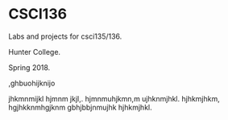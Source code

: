 # CSCI136
Labs and projects for csci135/136. 

Hunter College.

Spring 2018. 





,ghbuohijknijo

jhkmnmijkl
hjmnm jkjl,.
hjmnmuhjkmn,m
ujhknmjhkl.
hjhkmjhkm,
hgjhkknmhgjknm
gbhjbbjnmujhk
hjhkmjhkl.
